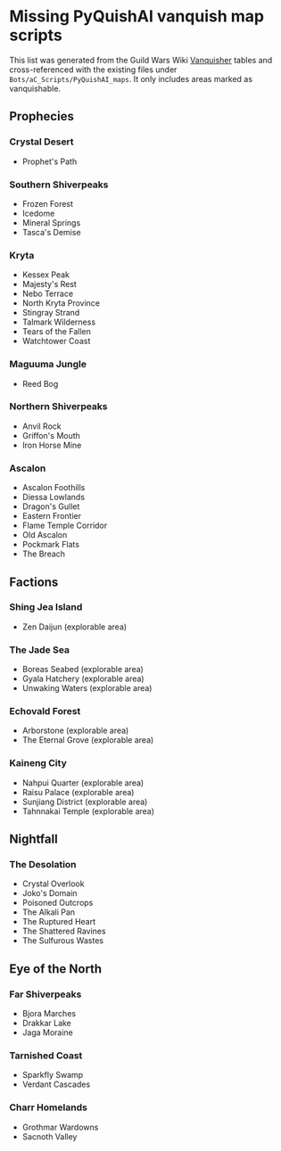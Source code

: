 # Missing PyQuishAI vanquish map scripts

This list was generated from the Guild Wars Wiki [Vanquisher](https://wiki.guildwars.com/wiki/Vanquisher) tables and cross-referenced with the existing files under `Bots/aC_Scripts/PyQuishAI_maps`. It only includes areas marked as vanquishable.

## Prophecies
### Crystal Desert
- Prophet's Path

### Southern Shiverpeaks
- Frozen Forest
- Icedome
- Mineral Springs
- Tasca's Demise

### Kryta
- Kessex Peak
- Majesty's Rest
- Nebo Terrace
- North Kryta Province
- Stingray Strand
- Talmark Wilderness
- Tears of the Fallen
- Watchtower Coast

### Maguuma Jungle
- Reed Bog

### Northern Shiverpeaks
- Anvil Rock
- Griffon's Mouth
- Iron Horse Mine

### Ascalon
- Ascalon Foothills
- Diessa Lowlands
- Dragon's Gullet
- Eastern Frontier
- Flame Temple Corridor
- Old Ascalon
- Pockmark Flats
- The Breach

## Factions
### Shing Jea Island
- Zen Daijun (explorable area)

### The Jade Sea
- Boreas Seabed (explorable area)
- Gyala Hatchery (explorable area)
- Unwaking Waters (explorable area)

### Echovald Forest
- Arborstone (explorable area)
- The Eternal Grove (explorable area)

### Kaineng City
- Nahpui Quarter (explorable area)
- Raisu Palace (explorable area)
- Sunjiang District (explorable area)
- Tahnnakai Temple (explorable area)

## Nightfall
### The Desolation
- Crystal Overlook
- Joko's Domain
- Poisoned Outcrops
- The Alkali Pan
- The Ruptured Heart
- The Shattered Ravines
- The Sulfurous Wastes

## Eye of the North
### Far Shiverpeaks
- Bjora Marches
- Drakkar Lake
- Jaga Moraine

### Tarnished Coast
- Sparkfly Swamp
- Verdant Cascades

### Charr Homelands
- Grothmar Wardowns
- Sacnoth Valley
